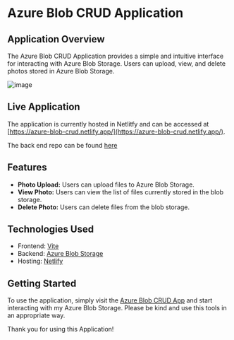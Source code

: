# Azure Blob CRUD Application

## Application Overview

The Azure Blob CRUD Application provides a simple and intuitive interface for interacting with Azure Blob Storage. Users can upload, view, and delete photos stored in Azure Blob Storage.

![image](https://github.com/haidanglevn/react-vite-azure-blob-crud/assets/24937536/9ab51ac6-9f51-4657-9e99-f7e36246ab31)

## Live Application

The application is currently hosted in Netlitfy and can be accessed at [https://azure-blob-crud.netlify.app/](https://azure-blob-crud.netlify.app/).

The back end repo can be found [here](https://github.com/haidanglevn/aspdotnet-azure-blob-crud)
## Features

- **Photo Upload:** Users can upload files to Azure Blob Storage.
- **View Photo:** Users can view the list of files currently stored in the blob storage.
- **Delete Photo:** Users can delete files from the blob storage.

## Technologies Used

- Frontend: [Vite](https://vitejs.dev/)
- Backend: [Azure Blob Storage](https://azure.microsoft.com/en-us/services/storage/blobs/)
- Hosting: [Netlify](https://www.netlify.com/)

## Getting Started

To use the application, simply visit the [Azure Blob CRUD App](https://azure-blob-crud.netlify.app/) and start interacting with my Azure Blob Storage. Please be kind and use this tools in an appropriate way.

Thank you for using this Application!
